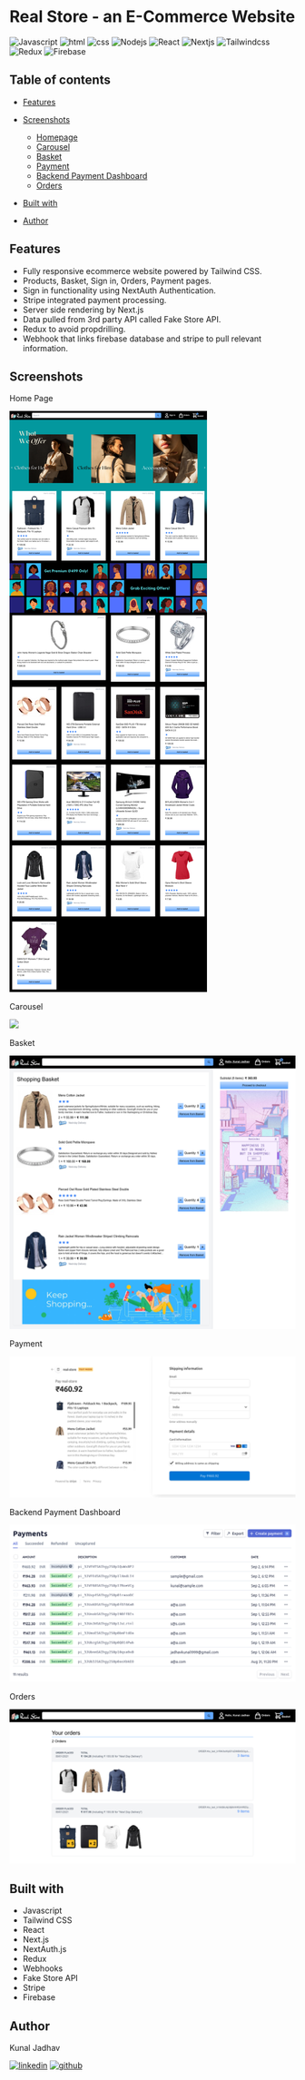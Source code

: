 # Real Store - an E-Commerce Website

![Javascript](https://img.shields.io/badge/JavaScript-F7DF1E?style=for-the-badge&logo=javascript&logoColor=black)
![html](https://img.shields.io/badge/HTML5-E34F26?style=for-the-badge&logo=html5&logoColor=white)
![css](https://img.shields.io/badge/CSS-239120?&style=for-the-badge&logo=css3&logoColor=white)
![Nodejs](https://img.shields.io/badge/Node.js-339933?style=for-the-badge&logo=nodedotjs&logoColor=white)
![React](https://img.shields.io/badge/React-20232A?style=for-the-badge&logo=react&logoColor=61DAFB)
![Nextjs](https://img.shields.io/badge/next.js-000000?style=for-the-badge&logo=nextdotjs&logoColor=white)
![Tailwindcss](https://img.shields.io/badge/Tailwind_CSS-38B2AC?style=for-the-badge&logo=tailwind-css&logoColor=white)
![Redux](https://img.shields.io/badge/Redux-593D88?style=for-the-badge&logo=redux&logoColor=white)
![Firebase](https://img.shields.io/badge/firebase-ffca28?style=for-the-badge&logo=firebase&logoColor=black)

## Table of contents

-   [Features](#features)

-   [Screenshots](#screenshots)
    - [Homepage](#home)
    - [Carousel](#carousel)
    - [Basket](#basket)
    - [Payment](#payment)
    - [Backend Payment Dashboard](#dash)
    - [Orders](#orders)

-   [Built with](#built-with)

-   [Author](#author)

## Features <a id="features"></a>

-   Fully responsive ecommerce website powered by Tailwind CSS.
-   Products, Basket, Sign in, Orders, Payment pages.
-   Sign in functionality using NextAuth Authentication.
-   Stripe integrated payment processing.
-   Server side rendering by Next.js
-   Data pulled from 3rd party API called Fake Store API.
-   Redux to avoid propdrilling.
-   Webhook that links firebase database and stripe to pull relevant information.

## Screenshots <a id="screenshots"></a>

Home Page <a id="home"></a>

<img src="https://github.com/jadhav-kunal/Real-Store-Web/blob/main/screenshots/homepage.png" />

Carousel <a id="carousel"></a>

<img src="https://github.com/jadhav-kunal/Real-Store-Web/blob/main/screenshots/carousel.gif" />

Basket <a id="basket"></a>

<img src="https://github.com/jadhav-kunal/Real-Store-Web/blob/main/screenshots/basket.png" />

Payment <a id="payment"></a>

<img src="https://github.com/jadhav-kunal/Real-Store-Web/blob/main/screenshots/payment.png" />

Backend Payment Dashboard <a id="dash"></a>

<img src="https://github.com/jadhav-kunal/Real-Store-Web/blob/main/screenshots/backend-payment.png" />

Orders <a id="orders"></a>

<img src="https://github.com/jadhav-kunal/Real-Store-Web/blob/main/screenshots/orders.png" />

## Built with <a id="built-with"></a>

- Javascript
- Tailwind CSS 
- React
- Next.js
- NextAuth.js
- Redux
- Webhooks
- Fake Store API
- Stripe
- Firebase

## Author <a id="author"></a>
Kunal Jadhav

[![linkedin](https://img.shields.io/badge/LinkedIn-0077B5?style=for-the-badge&logo=linkedin&logoColor=white)](https://www.linkedin.com/in/jadhav-kunal/)
[![github](https://img.shields.io/badge/GitHub-100000?style=for-the-badge&logo=github&logoColor=white)](https://github.com/jadhav-kunal)
